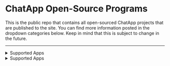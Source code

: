 # ChatApp Open-Source Programs

This is the public repo that contains all open-sourced ChatApp projects that are published to the site. You can find more information posted in the dropdown categories below. Keep in mind that this is subject to change in the future.

<hr>

<details><summary>Supported Apps</summary>
   
   ## The table below shows all ChatApp apps that are listed in this repo.
   
   | App | Support | Version | Repo |
   | --- | --- | --- | --- |
   | ChatApp | ✔️ | | Alpha 1.0 | N/A |
   
</details>

<details><summary>Supported Apps</summary>
   
   ## I highly recommend reading the license to avoid legal trouble.

   The license can be found <a href="https://github.com/ChatAppDevelopment/ChatApp/blob/main/LICENSE">here</a>.
   
</details>
